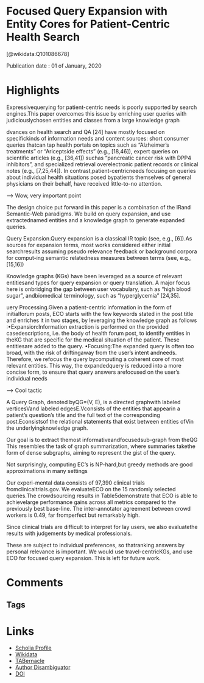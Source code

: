 
Focused Query Expansion with Entity Cores for Patient-Centric Health Search
===========================================================================
  
  [@wikidata:Q101086678]  
  
Publication date : 01 of January, 2020  

# Highlights

 Expressivequerying for patient-centric needs is poorly supported by search engines.This paper overcomes this issue by enriching user queries with judiciouslychosen entities and classes from a large knowledge graph


dvances  on  health  search  and  QA  [24]  have  mostly  focused  on  specifickinds of information needs and content sources: short consumer queries thatcan tap health portals on topics such as “Alzheimer’s treatments” or “Ariceptside effects” (e.g., [18,46]), expert queries on scientific articles (e.g., [36,41]) suchas “pancreatic cancer risk with DPP4 inhibitors”, and specialized retrieval overelectronic patient records or clinical notes (e.g., [7,25,44]). In contrast,patient-centricneeds focusing on queries about individual health situations posed bypatients themselves of general physicians on their behalf, have received little-to-no attention.

--> Wow, very important point

The  design  choice  put  forward  in  this  paper  is  a  combination  of  the  IRand Semantic-Web paradigms. We build on query expansion, and use extractednamed entities and a knowledge graph to generate expanded queries.


Query Expansion.Query  expansion  is  a  classical  IR  topic  (see,  e.g.,  [6]).As  sources  for  expansion  terms,  most  works  considered  either  initial  searchresults assuming pseudo relevance feedback or background corpora for comput-ing semantic relatedness measures between terms (see, e.g., [15,16])

Knowledge graphs (KGs) have been leveraged as a source of relevant entitiesand types for query expansion or query translation. A major focus here is onbridging the gap  between  user vocabulary,  such as “high  blood sugar”,  andbiomedical terminology, such as “hyperglycemia” [24,35].

uery Processing.Given a patient-centric information in the form of initialforum posts, ECO starts with the few keywords stated in the post title and enriches it in two stages, by leveraging the knowledge graph as follows
:•Expansion:Information  extraction  is  performed  on  the  provided  casedescriptions, i.e. the body of health forum post, to identify entities in theKG that are specific for the medical situation of the patient. These entitiesare added to the query.
•Focusing:The expanded query is often too broad, with the risk of driftingaway from the user’s intent andneeds. Therefore, we refocus the query bycomputing a coherent core of most relevant entities. This way, the expandedquery is reduced into a more concise form, to ensure that query answers arefocused on the user’s individual needs

--> Cool tactic

A Query Graph, denoted byQG=(V, E), is a directed graphwith labeled verticesVand labeled edgesE.Vconsists of the entities that appearin a patient’s question’s title and the full text of the corresponding post.Econsistsof the relational statements that exist between entities ofVin the underlyingknowledge graph.

Our goal is to extract themost  informativeandfocusedsub-graph from theQG
This resembles the task of graph summarization, where summaries takethe form of dense subgraphs, aiming to represent the gist of the query.

Not surprisingly, computing EC’s is NP-hard,but greedy methods are good approximations in many settings

Our experi-mental data consists of 97,390 clinical trials fromclinicaltrials.gov. We evaluateECO on the 15 randomly selected queries.The crowdsourcing results in Table5demonstrate that ECO is able to achievelarge performance gains across all metrics compared to the previously best base-line. The inter-annotator agreement between crowd workers is 0.49, far fromperfect but remarkably high.

Since clinical trials are difficult to interpret for lay users, we also evaluatethe results with judgements by medical professionals.

These are subject to individual preferences, so thatranking answers by personal relevance is important. We would use travel-centricKGs, and use ECO for focused query expansion. This is left for future work.



# Comments

## Tags

# Links
  
 * [Scholia Profile](https://scholia.toolforge.org/work/Q101086678)  
 * [Wikidata](https://www.wikidata.org/wiki/Q101086678)  
 * [TABernacle](https://tabernacle.toolforge.org/?#/tab/manual/Q101086678/P921%3BP4510)  
 * [Author Disambiguator](https://author-disambiguator.toolforge.org/work_item_oauth.php?id=Q101086678&batch_id=&match=1&author_list_id=&doit=Get+author+links+for+work)  
 * [DOI](https://doi.org/10.1007/978-3-030-62419-4_31)  
